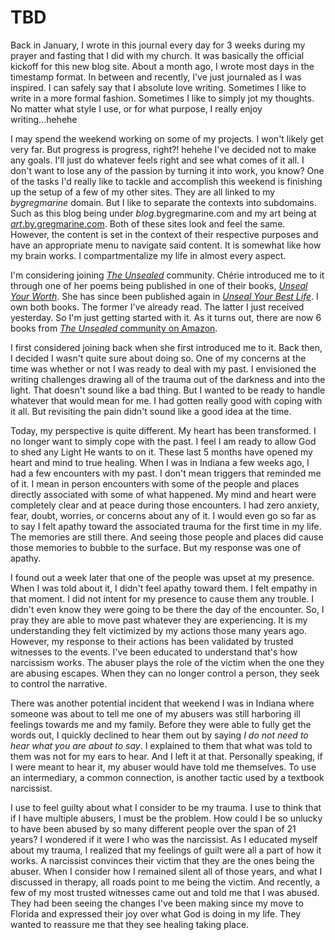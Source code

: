 # TBD

Back in January, I wrote in this journal every day for 3 weeks during my prayer and fasting that I did with my church. It was basically the official kickoff for this new blog site. About a month ago, I wrote most days in the timestamp format. In between and recently, I've just journaled as I was inspired. I can safely say that I absolute love writing. Sometimes I like to write in a more formal fashion. Sometimes I like to simply jot my thoughts. No matter what style I use, or for what purpose, I really enjoy writing...hehehe

I may spend the weekend working on some of my projects. I won't likely get very far. But progress is progress, right?! hehehe I've decided not to make any goals. I'll just do whatever feels right and see what comes of it all. I don't want to lose any of the passion by turning it into work, you know? One of the tasks I'd really like to tackle and accomplish this weekend is finishing up the setup of a few of my other sites. They are all linked to my *bygregmarine* domain. But I like to separate the contexts into subdomains. Such as this blog being under *blog*.bygregmarine.com and my art being at [*art*.by.gregmarine.com](https://art.bygregmarine.com). Both of these sites look and feel the same. However, the content is set in the context of their respective purposes and have an appropriate menu to navigate said content. It is somewhat like how my brain works. I compartmentalize my life in almost every aspect.

I'm considering joining [*The Unsealed*](https://theunsealed.com) community. Chérie introduced me to it through one of her poems being published in one of their books, [*Unseal Your Worth*](https://www.amazon.com/Unseal-Your-Worth-Stories-Empower-ebook/dp/B0CT4D7QWH). She has since been published again in [*Unseal Your Best Life*](https://www.amazon.com/Unseal-Your-Best-Life-Revealing-ebook/dp/B0D6NZF8QW). I own both books. The former I've already read. The latter I just received yesterday. So I'm just getting started with it. As it turns out, there are now 6 books from [*The Unsealed* community on Amazon](https://www.amazon.com/stores/author/B0CGSMGY56/allbooks).

I first considered joining back when she first introduced me to it. Back then, I decided I wasn't quite sure about doing so. One of my concerns at the time was whether or not I was ready to deal with my past. I envisioned the writing challenges drawing all of the trauma out of the darkness and into the light. That doesn't sound like a bad thing. But I wanted to be ready to handle whatever that would mean for me. I had gotten really good with coping with it all. But revisiting the pain didn't sound like a good idea at the time.

Today, my perspective is quite different. My heart has been transformed. I no longer want to simply cope with the past. I feel I am ready to allow God to shed any Light He wants to on it. These last 5 months have opened my heart and mind to true healing. When I was in Indiana a few weeks ago, I had a few encounters with my past. I don't mean triggers that reminded me of it. I mean in person encounters with some of the people and places directly associated with some of what happened. My mind and heart were completely clear and at peace during those encounters. I had zero anxiety, fear, doubt, worries, or concerns about any of it. I would even go so far as to say I felt apathy toward the associated trauma for the first time in my life. The memories are still there. And seeing those people and places did cause those memories to bubble to the surface. But my response was one of apathy.

I found out a week later that one of the people was upset at my presence. When I was told about it, I didn't feel apathy toward them. I felt empathy in that moment. I did not intent for my presence to cause them any trouble. I didn't even know they were going to be there the day of the encounter. So, I pray they are able to move past whatever they are experiencing. It is my understanding they felt victimized by my actions those many years ago. However, my response to their actions has been validated by trusted witnesses to the events. I've been educated to understand that's how narcissism works. The abuser plays the role of the victim when the one they are abusing escapes. When they can no longer control a person, they seek to control the narrative.

There was another potential incident that weekend I was in Indiana where someone was about to tell me one of my abusers was still harboring ill feelings towards me and my family. Before they were able to fully get the words out, I quickly declined to hear them out by saying *I do not need to hear what you are about to say*. I explained to them that what was told to them was not for my ears to hear. And I left it at that. Personally speaking, if I were meant to hear it, my abuser would have told me themselves. To use an intermediary, a common connection, is another tactic used by a textbook narcissist.

I use to feel guilty about what I consider to be my trauma. I use to think that if I have multiple abusers, I must be the problem. How could I be so unlucky to have been abused by so many different people over the span of 21 years? I wondered if it were I who was the narcissist. As I educated myself about my trauma, I realized that my feelings of guilt were all a part of how it works. A narcissist convinces their victim that they are the ones being the abuser. When I consider how I remained silent all of those years, and what I discussed in therapy, all roads point to me being the victim. And recently, a few of my most trusted witnesses came out and told me that I was abused. They had been seeing the changes I've been making since my move to Florida and expressed their joy over what God is doing in my life. They wanted to reassure me that they see healing taking place.

